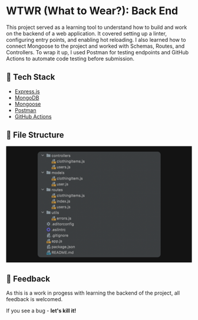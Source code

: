 # WTWR (What to Wear?): Back End
This project served as a learning tool to understand how to build and work on the backend of a web application. It covered setting up a linter, configuring entry points, and enabling hot reloading. I also learned how to connect Mongoose to the project and worked with Schemas, Routes, and Controllers. To wrap it up, I used Postman for testing endpoints and GitHub Actions to automate code testing before submission.

## 🧰 Tech Stack
- [Express.js](https://expressjs.com/)
- [MongoDB](https://www.mongodb.com/)
- [Mongoose](https://mongoosejs.com/)
- [Postman](https://www.postman.com/)
- [GitHub Actions](https://github.com/features/actions)


## 📁 File Structure

![File Structure](Image.png)


## 🚧 Feedback
As this is a work in progess with learning the backend of the project, all feedback is welcomed. 

If you see a bug - **let's kill it!**
